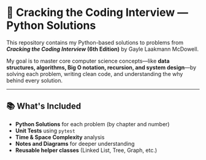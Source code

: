 # 🧠 Cracking the Coding Interview — Python Solutions

This repository contains my Python-based solutions to problems from **_Cracking the Coding Interview_ (6th Edition)** by Gayle Laakmann McDowell.

My goal is to master core computer science concepts—like **data structures, algorithms, Big O notation, recursion, and system design**—by solving each problem, writing clean code, and understanding the why behind every solution.

---

## 📚 What's Included

- **Python Solutions** for each problem (by chapter and number)
- **Unit Tests** using `pytest`
- **Time & Space Complexity** analysis
- **Notes and Diagrams** for deeper understanding
- **Reusable helper classes** (Linked List, Tree, Graph, etc.)


